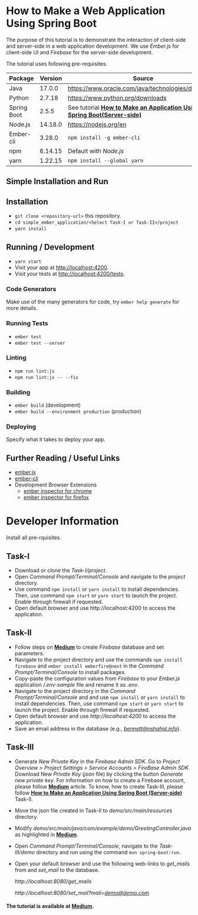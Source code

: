 # How to Make a Web Application Using Spring Boot
The purpose of this tutorial is to demonstrate the interaction of client-side and server-side in a web application development. We use *Ember.js* for client-side UI and *Firebase* for the server-side development. 

The tutorial uses following pre-requisites.

**Package** | **Version** | **Source**
--- | --- | ---
Java | 17.0.0 | https://www.oracle.com/java/technologies/downloads
Python | 2.7.18 | https://www.python.org/downloads
Spring Boot | 2.5.5 | See tutorial [**How to Make an Application Using Spring Boot(Server-side)**](https://medium.com/analytics-vidhya/how-to-make-a-web-application-using-spring-boot-4c89c8e7053e)
Node.js | 14.18.0 | https://nodejs.org/en
Ember-cli | 3.28.0 | `npm install -g ember-cli`
npm | 6.14.15 | Default with *Node.js*
yarn | 1.22.15 | `npm install --global yarn`

## Simple Installation and Run

## Installation

* `git clone <repository-url>` this repository.
* `cd simple_ember_application/<Select Task-I or Task-II>/project`
* `yarn install`

## Running / Development

* `yarn start`
* Visit your app at [http://localhost:4200](http://localhost:4200).
* Visit your tests at [http://localhost:4200/tests](http://localhost:4200/tests).

### Code Generators

Make use of the many generators for code, try `ember help generate` for more details.

### Running Tests

* `ember test`
* `ember test --server`

### Linting

* `npm run lint:js`
* `npm run lint:js -- --fix`

### Building

* `ember build` (development)
* `ember build --environment production` (production)

### Deploying

Specify what it takes to deploy your app.

## Further Reading / Useful Links

* [ember.js](https://emberjs.com/)
* [ember-cli](https://ember-cli.com/)
* Development Browser Extensions
  * [ember inspector for chrome](https://chrome.google.com/webstore/detail/ember-inspector/bmdblncegkenkacieihfhpjfppoconhi)
  * [ember inspector for firefox](https://addons.mozilla.org/en-US/firefox/addon/ember-inspector/)

# Developer Information

Install all pre-rquisites. 

## Task-I
* Download or clone the *Task-I/project*.
* Open *Command Prompt/Terminal/Console* and navigate to the *project* directory.
* Use command `npm install` or `yarn install` to install dependencies. Then, use command `npm start` or `yarn start` to launch the project. Enable through firewall if requested.
* Open default browser and use http://localhost:4200 to access the application.
## Task-II
* Follow steps on [**Medium**](https://nauman-shahid.medium.com/how-to-build-a-simple-ember-application-80f5b8ccb076) to create *Firebase* database and set parameters.
* Navigate to the project directory and use the commands `npm install firebase` and `ember install emberfire@next` in the *Command Prompt/Terminal/Console* to install packages.
* Copy-paste the configuration values from *Firebase* to your *Ember.js* application */.env-sample* file and rename it as *.env*.
* Navigate to the project directory in the *Command Prompt/Terminal/Console* and and use `npm install` or `yarn install` to install dependencies. Then, use command `npm start` or `yarn start` to launch the project. Enable through firewall if requested.
* Open default browser and use *http://localhost:4200* to access the application.
* Save an email address in the database (e.g., *bennett@nshahid.info*).
## Task-III
* Generate *New Private Key* in the *Firebase Admin SDK*. Go to *Project Overview > Project Settings > Service Accounts > FireBase Admin SDK*. Download New *Private Key* (*json* file) by clicking the button *Generate new private key*. For information on how to create a Firebase account, please follow [**Medium**](https://nauman-shahid.medium.com/how-to-build-a-simple-ember-application-80f5b8ccb076) article. To know, how to create Task-III, please follow [**How to Make an Application Using Spring Boot (Server-side)**](https://medium.com/analytics-vidhya/how-to-make-a-web-application-using-spring-boot-4c89c8e7053e) Task-II.
* Move the json file created in Task-II to *demo/src/main/resources* directory.
* Modify *demo/src/main/java/com/example/demo/GreetingController.java* as highlighted in [**Medium**](https://nauman-shahid.medium.com/how-to-build-a-simple-ember-application-80f5b8ccb076).
* Open *Command Prompt/Terminal/Console*, navigate to the *Task-III/demo* directory and run using the command `mvn spring-boot:run`.
* Open your default browser and use the following web-links to *get_mails* from and *set_mail* to the database.
  
  *http://localhost:8080/get_mails*
  
  *http://localhost:8080/set_mail?mail=demo@demo.com*
  
#### The tutorial is available at [**Medium**](https://nauman-shahid.medium.com/how-to-build-a-simple-ember-application-80f5b8ccb076).

